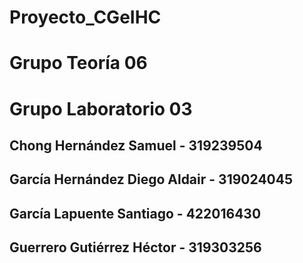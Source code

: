 # Proyecto_CGeIHC
# Grupo Teoría 06
# Grupo Laboratorio 03

## Chong Hernández Samuel - 319239504
## García Hernández Diego Aldair - 319024045
## García Lapuente Santiago - 422016430
## Guerrero Gutiérrez Héctor - 319303256
